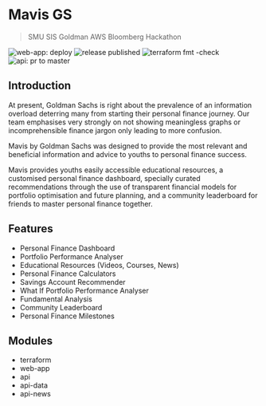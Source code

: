 # Mavis GS 
> SMU SIS Goldman AWS Bloomberg Hackathon

![web-app: deploy](https://github.com/fuxingloh/smu-goldman-hackathon/workflows/web-app:%20deploy/badge.svg)
![release published](https://github.com/fuxingloh/smu-goldman-hackathon/workflows/release%20published/badge.svg)
![terraform fmt -check](https://github.com/fuxingloh/smu-goldman-hackathon/workflows/terraform%20fmt%20-check/badge.svg)
![api: pr to master](https://github.com/fuxingloh/smu-goldman-hackathon/workflows/api:%20pr%20to%20master/badge.svg)

## Introduction

At present, Goldman Sachs is right about the prevalence of an information overload deterring many from starting their personal finance journey. Our team emphasises very strongly on not showing meaningless graphs or incomprehensible finance jargon only leading to more confusion.

Mavis by Goldman Sachs was designed to provide the most relevant and beneficial information and advice to youths to personal finance success.

Mavis provides youths easily accessible educational resources, a customised personal finance dashboard, specially curated recommendations through the use of transparent financial models for portfolio optimisation and future planning, and a community leaderboard for friends to master personal finance together.

## Features
- Personal Finance Dashboard
- Portfolio Performance Analyser
- Educational Resources (Videos, Courses, News)
- Personal Finance Calculators
- Savings Account Recommender 
- What If Portfolio Performance Analyser
- Fundamental Analysis
- Community Leaderboard
- Personal Finance Milestones

## Modules
- terraform
- web-app
- api
- api-data
- api-news
